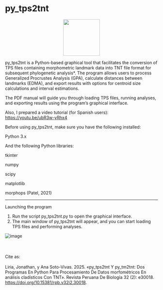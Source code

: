 # py_tps2tnt
<p align="center">
  <img width="120" height="120" src="https://blogger.googleusercontent.com/img/b/R29vZ2xl/AVvXsEizm8CNVbZ_G-Unsp3thffm3K9SGIZCXa7o48boAH-Pa25jK6qxR_PlBI4MzaLqdTyYrQPgjzNDKWwMbzHTz6zO78VFcA_UTLbBdUlYbvWKqfNP08dwuoflFLSdKW1vhdssAxbR04LipJxxBVnwiGlkYKHRdyR_Z1CIblifpoCVvgbW7hfa5C6rl4MN98LM/w122-h122/Icon%20py_tps2tnt.png">
</p>
py_tps2tnt is a Python-based graphical tool that facilitates the conversion of TPS files containing morphometric landmark data into TNT file format for subsequent phylogenetic analysis*. The program allows users to process Generalized Procrustes Analysis (GPA), calculate distances between landmarks (EDMA), and export results with options for centroid size calculations and interval estimations.

The PDF manual will guide you through loading TPS files, running analyses, and exporting results using the program’s graphical interface.

Also, I prepared a video tutorial (for Spanish users): https://youtu.be/ubR3w-yRhx4

Before using py_tps2tnt, make sure you have the following installed:

Python 3.x
	
 And the following Python libraries:
 
 tkinter
 
 numpy
 
 scipy
 
 matplotlib
 
 morphops (Patel, 2021)
________________________________________

Launching the program
1.	Run the script py_tps2tnt.py to open the graphical interface.
2.	The main window of py_tps2tnt will appear, and you can start loading TPS files and performing analyses.


![image](https://github.com/user-attachments/assets/161f45c1-39e6-4c56-a88d-2716b6f6a26e)
<br><br>
<br><br>
Cite as:
<br><br>
Liria, Jonathan, y Ana Soto-Vivas. 2025. «py_tps2tnt Y py_tm2tnt: Dos Programas En Python Para Procesamiento De Datos morfométricos En análisis cladísticos Con TNT». Revista Peruana De Biología 32 (2): e30018. https://doi.org/10.15381/rpb.v32i2.30018.
